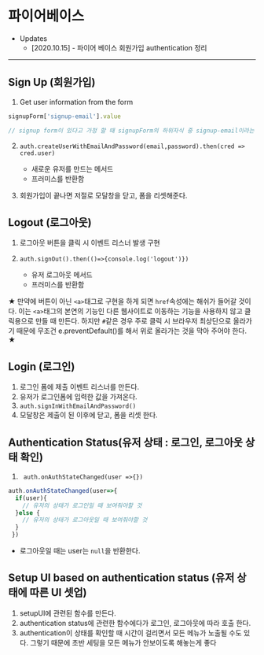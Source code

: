 # 파이어베이스

- Updates
  - [2020.10.15] - 파이어 베이스 회원가입 authentication 정리

---

## Sign Up (회원가입)

1. Get user information from the form 
```javascript
signupForm['signup-email'].value

// signup form이 있다고 가정 할 때 signupForm의 하위자식 중 signup-email이라는 아이디를 가진 태그(input)의 값(사용자가 입력한 것)을 가져 온다.
```

2. `auth.createUserWithEmailAndPassword(email,password).then(cred => cred.user)`  
    - 새로운 유저를 만드는 메서드
    - 프러미스를 반환함

3. 회원가입이 끝나면 저절로 모달창을 닫고, 폼을 리셋해준다.

## Logout (로그아웃)

1. 로그아웃 버튼을 클릭 시 이벤트 리스너 발생 구현  

2. `auth.signOut().then(()=>{console.log('logout')})`
   - 유저 로그아웃 메서드 
   - 프러미스를 반환함   

★  만약에 버튼이 아닌 `<a>`태그로 구현을 하게 되면 `href`속성에는 해쉬가 들어갈 것이다. 이는 `<a>`태그의 본연의 기능인 다른 웹사이트로 이동하는 기능을 사용하지 않고 클릭용으로 만들 때 만든다. 하지만 `#`같은 경우 주로 클릭 시 브라우저 최상단으로 올라가기 때문에 무조건 e.preventDefault()를 해서 위로 올라가는 것을 막아 주어야 한다. ★

## Login (로그인)
1. 로그인 폼에 제출 이벤트 리스너를 만든다.
2. 유저가 로그인폼에 입력한 값을 가져온다.
3. `auth.signInWithEmailAndPassword()`
4. 모달창은 제출이 된 이후에 닫고, 폼을 리셋 한다.

## Authentication Status(유저 상태 : 로그인, 로그아웃 상태 확인)
1. ` auth.onAuthStateChanged(user =>{})`
  ```javascript 
  auth.onAuthStateChanged(user=>{
    if(user){
      // 유저의 상태가 로그인일 때 보여줘야할 것
    }else {
      // 유저의 상태가 로그아웃일 때 보여줘야할 것
    }
   })
  ```
- 로그아웃일 때는 user는 `null`을 반환한다.

## Setup UI based on authentication status (유저 상태에 따른 UI 셋업)
1. setupUI에 관련된 함수를 만든다.
2. authentication status에 관련한 함수에다가 로그인, 로그아웃에 따라 호출 한다.
3. authentication이 상태를 확인할 때 시간이 걸리면서 모든 메뉴가 노출될 수도 있다. 그렇기 때문에 초반 세팅을 모든 메뉴가 안보이도록 해놓는게 좋다 